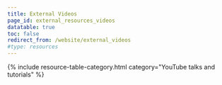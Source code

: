```yaml
---
title: External Videos
page_id: external_resources_videos
datatable: true
toc: false
redirect_from: /website/external_videos
#type: resources
---
```


{% include resource-table-category.html category="YouTube talks and tutorials" %}
